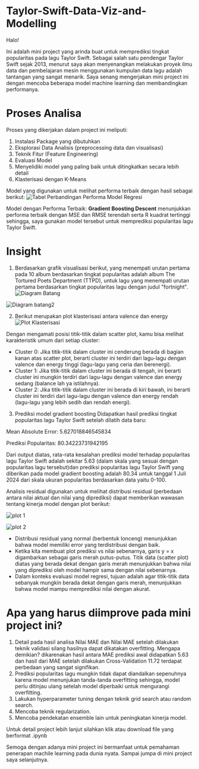 # Taylor-Swift-Data-Viz-and-Modelling

Halo! 

Ini adalah mini project yang arinda buat untuk memprediksi tingkat popularitas pada lagu Taylor Swift.
Sebagai salah satu pendengar Taylor Swift sejak 2013, menurut saya akan menyenangkan melakukan proyek ilmu data dan pembelajaran mesin menggunakan kumpulan data lagu adalah tantangan yang sangat menarik. Saya senang mengerjakan mini project ini dengan mencoba beberapa model machine learning dan membandingkan performanya.

# Proses Analisa

Proses yang dikerjakan dalam project ini meliputi:
1. Instalasi Package yang dibutuhkan
2. Eksplorasi Data Analisis (preprocessing data dan visualisasi)
3. Teknik Fitur (Feature Engineering)
4. Evaluasi Model
5. Menyelidiki model yang paling baik untuk ditingkatkan secara lebih detail
6. Klasterisasi dengan K-Means

Model yang digunakan untuk melihat performa terbaik dengan hasil sebagai berikut:
![Tabel Perbandingan Performa Model Regresi](https://github.com/arindalestari/Taylor-Swift-Data-Viz-and-Modelling/blob/main/newplot%20(1).png)

Model dengan Performa Terbaik: **Gradient Boosting Descent** menunjukkan performa terbaik dengan MSE dan RMSE terendah serta R kuadrat tertinggi sehingga, saya gunakan model tersebut untuk memprediksi popularitas lagu Taylor Swift.
# Insight

1. Berdasarkan grafik visualisasi berikut, yang menempati urutan pertama pada 10 album berdasarkan tingkat popularitas adalah album The Tortured Poets Department (TTPD), untuk lagu yang menempati urutan pertama berdasarkan tingkat popularitas lagu dengan judul "fortnight".
![Diagram Batang](https://github.com/arindalestari/Taylor-Swift-Data-Viz-and-Modelling/blob/main/Top%20Album.png)

![Diagram batang2](https://github.com/arindalestari/Taylor-Swift-Data-Viz-and-Modelling/blob/main/Top%20Song.png)

2. Berikut merupakan plot klasterisasi antara valence dan energy
![Plot Klasterisasi](https://github.com/arindalestari/Taylor-Swift-Data-Viz-and-Modelling/blob/main/Klasterisasi.png)

Dengan mengamati posisi titik-titik dalam scatter plot, kamu bisa melihat karakteristik umum dari setiap cluster:

* Cluster 0: Jika titik-titik dalam cluster ini cenderung berada di bagian kanan atas scatter plot, berarti cluster ini terdiri dari lagu-lagu dengan valence dan energy tinggi (lagu-lagu yang ceria dan berenergi).
* Cluster 1: Jika titik-titik dalam cluster ini berada di tengah, ini berarti cluster ini mungkin terdiri dari lagu-lagu dengan valence dan energy sedang (balance lah ya istilahnya).
* Cluster 2: Jika titik-titik dalam cluster ini berada di kiri bawah, ini berarti cluster ini terdiri dari lagu-lagu dengan valence dan energy rendah (lagu-lagu yang lebih sedih dan rendah energi).

3. Prediksi model gradient boosting 
Didapatkan hasil prediksi tingkat popularitas lagu Taylor Swift setelah dilatih data baru:

Mean Absolute Error: 5.627018846545834

Prediksi Popularitas: 80.34223731942195

Dari output diatas, rata-rata kesalahan prediksi model terhadap popularitas lagu Taylor Swift adalah sekitar 5.63 (dalam skala yang sesuai dengan popularitas lagu tersebut)dan prediksi popularitas lagu Taylor Swift yang diberikan pada model gradient boosting adalah 80.34 untuk tanggal 1 Juli 2024 dari skala ukuran popularitas berdasarkan data yaitu 0-100.

Analisis residual digunakan untuk melihat distribusi residual (perbedaan antara nilai aktual dan nilai yang diprediksi) dapat memberikan wawasan tentang kinerja model dengan plot berikut:

![plot 1](https://github.com/arindalestari/Taylor-Swift-Data-Viz-and-Modelling/blob/main/plot%20residual%20lonceng.png)

![plot 2](https://github.com/arindalestari/Taylor-Swift-Data-Viz-and-Modelling/blob/main/scatter%20plot.png)

* Distribusi residual yang normal (berbentuk lonceng) menunjukkan bahwa model memiliki error yang terdistribusi dengan baik.
* Ketika kita membuat plot prediksi vs nilai sebenarnya, garis y = x digambarkan sebagai garis merah putus-putus. Titik data (scatter plot) diatas yang berada dekat dengan garis merah menunjukkan bahwa nilai yang diprediksi oleh model hampir sama dengan nilai sebenarnya.
* Dalam konteks evaluasi model regresi, tujuan adalah agar titik-titik data sebanyak mungkin berada dekat dengan garis merah, menunjukkan bahwa model mampu memprediksi nilai dengan akurat.

# Apa yang harus diimprove pada mini project ini?

1. Detail pada hasil analisa Nilai MAE dan Nilai MAE setelah dilakukan teknik validasi silang hasilnya dapat dikatakan overfitting. Mengapa demikian? dikarenakan hasil antara MAE prediksi awal didapatkan 5.63 dan hasil dari MAE setelah dilakukan Cross-Validation 11.72 terdapat perbedaan yang sangat signifikan.
2. Prediksi popularitas lagu mungkin tidak dapat diandalkan sepenuhnya karena model menunjukan tanda-tanda overfitting sehingga, model perlu ditinjau ulang setelah model diperbaiki untuk mengurangi overfitting.
3. Lakukan hyperparameter tuning dengan teknik grid search atau random search.
4. Mencoba teknik regularization.
5. Mencoba pendekatan ensemble lain untuk peningkatan kinerja model.

  Untuk detail project lebih lanjut silahkan klik atau download file yang berformat .ipynb

  Semoga dengan adanya mini project ini bermanfaat untuk pemahaman penerapan machile learning pada dunia nyata. Sampai jumpa di mini project saya selanjutnya.
